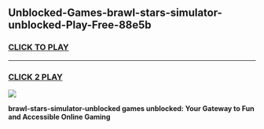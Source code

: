 
## Unblocked-Games-brawl-stars-simulator-unblocked-Play-Free-88e5b
<h3>
<a href="https://premium76.site?title=brawl-stars-simulator-unblocked&ref=18A1">CLICK TO PLAY</a></h3>
<hr>

<h3>
<a href="https://premium76.site?title=brawl-stars-simulator-unblocked&ref=18A1">CLICK 2 PLAY</a>
  
</h3>

<a href="https://premium76.site?title=brawl-stars-simulator-unblocked&ref=18A1"><img src="https://clearcache.store/games.png"></a>


**brawl-stars-simulator-unblocked games unblocked: Your Gateway to Fun and Accessible Online Gaming**
